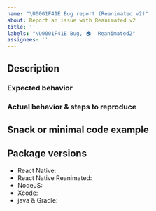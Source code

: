 ```yaml
---
name: "\U0001F41E Bug report (Reanimated v2)"
about: Report an issue with Reanimated v2
title: ''
labels: "\U0001F41E Bug, 🏠  Reanimated2"
assignees: ''
---
```


<!--
NOTE: please submit only bug reports here, any new questions or feature requests should be submitted in Discussions:
https://github.com/software-mansion/react-native-reanimated/discussions
 -->

## Description

<!--
Tell us what's happening here.
-->

### Expected behavior

### Actual behavior & steps to reproduce

## Snack or minimal code example

<!--
Please provide a minimal code example that reproduces the problem in [Snack](https://snack.expo.io/) or Github repository.
Here are some tips for providing a minimal example: [https://stackoverflow.com/help/mcve](https://stackoverflow.com/help/mcve).
-->

## Package versions

<!--
Fill in your Reanimated and React Native versions below.

List other libraries if relevant.
-->

- React Native:
- React Native Reanimated:
- NodeJS:
- Xcode:
- java & Gradle:
